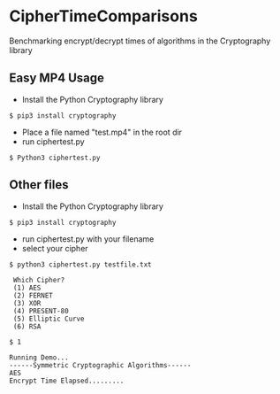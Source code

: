 CipherTimeComparisons
======
Benchmarking encrypt/decrypt times of algorithms in the Cryptography library

Easy MP4 Usage
------
+ Install the Python Cryptography library 
```
$ pip3 install cryptography
```
+ Place a file named "test.mp4" in the root dir 
+ run ciphertest.py
```
$ Python3 ciphertest.py
```


Other files
------
+ Install the Python Cryptography library 
```
$ pip3 install cryptography
```
+ run ciphertest.py with your filename 
+ select your cipher 
```
$ python3 ciphertest.py testfile.txt

 Which Cipher?
 (1) AES
 (2) FERNET
 (3) XOR
 (4) PRESENT-80
 (5) Elliptic Curve
 (6) RSA
 
$ 1 

Running Demo...
------Symmetric Cryptographic Algorithms------
AES
Encrypt Time Elapsed.........

```
